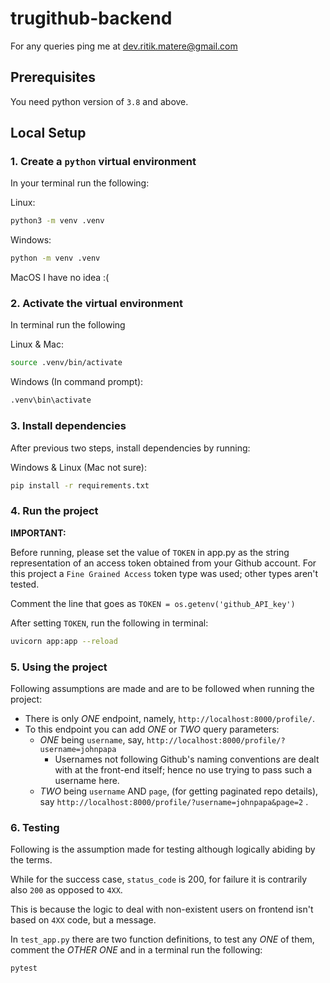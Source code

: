# trugithub-backend

For any queries ping me at dev.ritik.matere@gmail.com

## Prerequisites

You need python version of `3.8` and above.

## Local Setup

### 1. Create a `python` virtual environment

In your terminal run the following:

Linux:
```sh
python3 -m venv .venv
```

Windows:
```sh
python -m venv .venv
```

MacOS I have no idea :(

### 2. Activate the virtual environment

In terminal run the following

Linux & Mac:
```sh
source .venv/bin/activate
```

Windows (In command prompt):
```sh
.venv\bin\activate
```

### 3. Install dependencies

After previous two steps, install dependencies by running:

Windows & Linux (Mac not sure):
```sh
pip install -r requirements.txt
```

### 4. Run the project

**IMPORTANT:**

Before running, please set the value of `TOKEN` in app.py as the string representation of an access token obtained from your Github account. For this project a `Fine Grained Access` token type was used; other types aren't tested.

Comment the line that goes as `TOKEN = os.getenv('github_API_key')`

After setting `TOKEN`, run the following in terminal:

```sh
uvicorn app:app --reload
```

### 5. Using the project

Following assumptions are made and are to be followed when running the project:

- There is only *ONE* endpoint, namely, `http://localhost:8000/profile/`.
- To this endpoint you can add *ONE* or *TWO* query parameters:
    - *ONE* being `username`, say, `http://localhost:8000/profile/?username=johnpapa`
        - Usernames not following Github's naming conventions are dealt with at the front-end itself; hence no use trying to pass such a username here.
    - *TWO* being `username` AND `page`, (for getting paginated repo details),
    say `http://localhost:8000/profile/?username=johnpapa&page=2` .

### 6. Testing

Following is the assumption made for testing although logically abiding by the terms.

While for the success case, `status_code` is 200, for failure it is contrarily also `200` as opposed to `4XX`.

This is because the logic to deal with non-existent users on frontend isn't based on `4XX` code, but a message.

In `test_app.py` there are two function definitions, to test any _ONE_ of them, comment the _OTHER ONE_ and in a terminal run the following:

```sh
pytest
```
